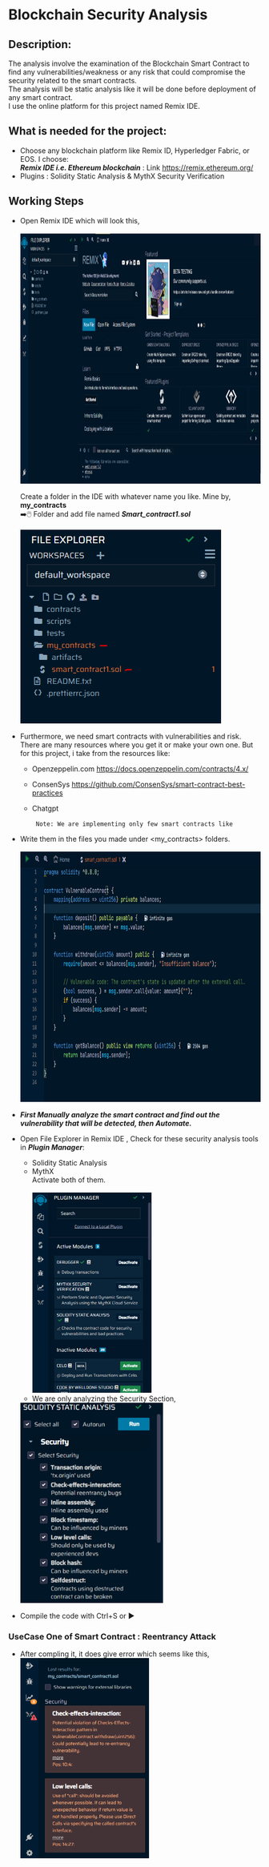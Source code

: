 # Blockchain Security Analysis
## Description:

The analysis involve the examination of the Blockchain Smart Contract to find any vulnerabilities/weakness or any risk that could compromise the security related to the smart contracts. <br/>
The analysis will be static analysis like it will be done before deployment of any smart contract. <br/>
I use the online platform for this project named Remix IDE.

## What is needed for the project: 

- Choose any blockchain platform like Remix ID, Hyperledger Fabric, or EOS. I choose:
  <br/> ***Remix IDE i.e. Ethereum blockchain*** : Link <a>https://remix.ethereum.org/</a> 
- Plugins : Solidity Static Analysis & MythX Security Verification

## Working Steps
- Open Remix IDE which will look this,<br/><br/>
<img src = "https://github.com/uzair-khn/Blockchain_Security_Analysis/blob/main/imgs/p1.PNG" width="1000px" height="500px"> <br/>

   Create a folder in the IDE with whatever name you like. Mine by, **my_contracts**<br/>
   ➡️🖱️ Folder and add file named ***Smart_contract1.sol*** <br/><br/>
  <img src="https://github.com/uzair-khn/Blockchain_Security_Analysis/blob/main/imgs/p2.PNG"> <br/>
  
 - Furthermore, we need smart contracts with vulnerabilities and risk. <br/>
    There are many resources where you get it or make your own one. But for this project, i take from the resources like:<br/>
    - Openzeppelin.com <a> https://docs.openzeppelin.com/contracts/4.x/ </a>
    - ConsenSys <a> https://github.com/ConsenSys/smart-contract-best-practices </a>
    - Chatgpt 
   
           Note: We are implementing only few smart contracts like 
   
 - Write them in the files you made under <my_contracts> folders.<br/><br/>
    <img src="https://github.com/uzair-khn/Blockchain_Security_Analysis/blob/main/imgs/p3.PNG" height="500px"> <br/>
    
 - ***First Manually analyze the smart contract and find out the vulnerability that will be detected, then Automate.***
 
 - Open File Explorer in Remix IDE , Check for these security analysis tools in ***Plugin Manager***: <br/>
     - Solidity Static Analysis
     - MythX
     <br/>Activate both of them.<br/><br/>
     <img src="https://github.com/uzair-khn/Blockchain_Security_Analysis/blob/main/imgs/p4.PNG" height="400px"> <br/>
     - We are only analyzing the Security Section,
     <img src="https://github.com/uzair-khn/Blockchain_Security_Analysis/blob/main/imgs/p5.PNG" height="400px"> 
     
 - Compile the code with Ctrl+S or ▶️
 
 ### UseCase One of Smart Contract : Reentrancy Attack
 - After compling it, it does give error which seems like this, <br/> 
   <img src="https://github.com/uzair-khn/Blockchain_Security_Analysis/blob/main/imgs/p6.PNG" height="400px">
   
 
 

